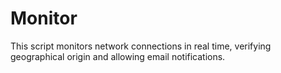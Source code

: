 # Monitor
This script monitors network connections in real time, verifying geographical origin and allowing email notifications.
